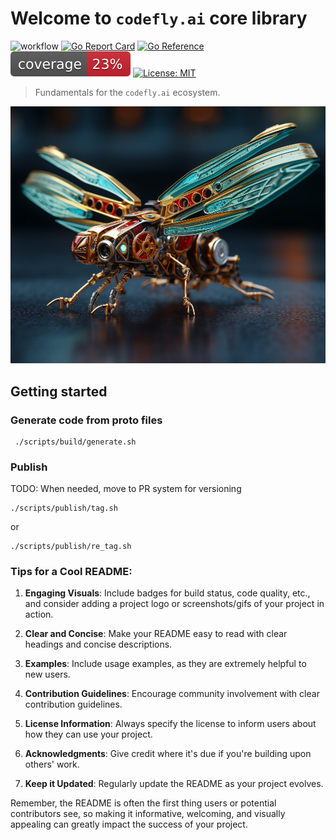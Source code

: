 # Welcome to `codefly.ai` core library

![workflow](https://github.com/codefly-dev/core/actions/workflows/go.yml/badge.svg)
[![Go Report Card](https://goreportcard.com/badge/github.com/codefly-dev/core)](https://goreportcard.com/report/github.com/codefly-dev/core)
[![Go Reference](https://pkg.go.dev/badge/github.com/codefly-dev/core.svg)](https://pkg.go.dev/github.com/codefly-dev/sdk-go)
![coverage](https://raw.githubusercontent.com/codefly-dev/core/badges/.badges/main/coverage.svg)
[![License: MIT](https://img.shields.io/badge/License-MIT-yellow.svg)](https://opensource.org/licenses/MIT)


> Fundamentals for the `codefly.ai` ecosystem.

![dragonfly](docs/media/dragonfly.png)

## Getting started

### Generate code from proto files

```shell
 ./scripts/build/generate.sh
```

### Publish

TODO: When needed, move to PR system for versioning

```shell
./scripts/publish/tag.sh
```
or
```shell
./scripts/publish/re_tag.sh
```

### Tips for a Cool README:

1. **Engaging Visuals**: Include badges for build status, code quality, etc., and consider adding a project logo or screenshots/gifs of your project in action.

2. **Clear and Concise**: Make your README easy to read with clear headings and concise descriptions.

3. **Examples**: Include usage examples, as they are extremely helpful to new users.

4. **Contribution Guidelines**: Encourage community involvement with clear contribution guidelines.

5. **License Information**: Always specify the license to inform users about how they can use your project.

6. **Acknowledgments**: Give credit where it's due if you're building upon others' work.

7. **Keep it Updated**: Regularly update the README as your project evolves.

Remember, the README is often the first thing users or potential contributors see, so making it informative, welcoming, and visually appealing can greatly impact the success of your project.
